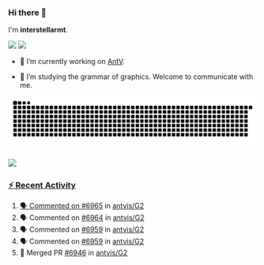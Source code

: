 ### Hi there 👋

I'm **interstellarmt**.

[![](https://img.shields.io/endpoint?url=https://awards.antv.vision/interstellarmt-g2-contributor.json)](https://github.com/antvis/g2)
[![](https://img.shields.io/endpoint?url=https://awards.antv.vision/interstellarmt-gpt-vis-contributor.json)](https://github.com/antvis/gpt-vis)

- 🔭 I’m currently working on [AntV](https://github.com/antvis).

- 📖 I’m studying the grammar of graphics. Welcome to communicate with me.

![](https://raw.githubusercontent.com/interstellarmt/interstellarmt/refs/heads/output/github-contribution-grid-snake.svg)
<div>
  <a href="https://github.com/interstellarmt">
  <img height="180em" src="https://github-readme-stats-eight-theta.vercel.app/api?username=interstellarmt&show_icons=true&include_all_commits=true&count_private=true&theme=tokyonight"/>
</div>
    
### :zap: Recent Activity

<!--START_SECTION:activity-->
1. 🗣 Commented on [#6965](https://github.com/antvis/G2/pull/6965#issuecomment-2919311105) in [antvis/G2](https://github.com/antvis/G2)
2. 🗣 Commented on [#6964](https://github.com/antvis/G2/pull/6964#issuecomment-2919268088) in [antvis/G2](https://github.com/antvis/G2)
3. 🗣 Commented on [#6959](https://github.com/antvis/G2/pull/6959#issuecomment-2919250805) in [antvis/G2](https://github.com/antvis/G2)
4. 🗣 Commented on [#6959](https://github.com/antvis/G2/pull/6959#issuecomment-2919246637) in [antvis/G2](https://github.com/antvis/G2)
5. 🎉 Merged PR [#6946](https://github.com/antvis/G2/pull/6946) in [antvis/G2](https://github.com/antvis/G2)
<!--END_SECTION:activity-->

